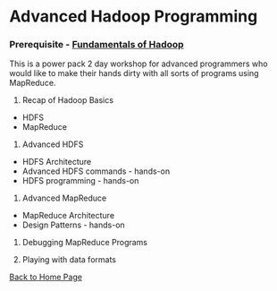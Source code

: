 # Advanced Hadoop Programming

### Prerequisite - [Fundamentals of Hadoop](fundamentals-of-hadoop.md) 

This is a power pack 2 day workshop for advanced programmers who would like to make their hands dirty with all sorts of programs using MapReduce.

1. Recap of Hadoop Basics
 * HDFS 
 * MapReduce
 
1. Advanced HDFS
 * HDFS Architecture 
 * Advanced HDFS commands - hands-on
 * HDFS programming - hands-on 

1. Advanced MapReduce
 * MapReduce Architecture
 * Design Patterns - hands-on

1. Debugging MapReduce Programs

1. Playing with data formats


 [Back to Home Page](index.md)
 
